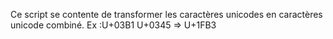Ce script se contente de transformer les caractères unicodes en caractères unicode combiné.
Ex :U+03B1 U+0345 => U+1FB3
